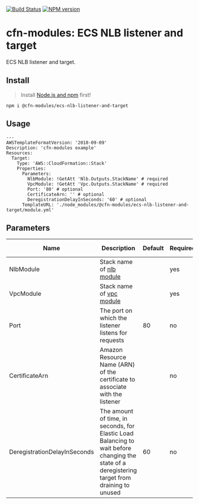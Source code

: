 [![Build Status](https://travis-ci.org/cfn-modules/ecs-nlb-listener-and-target.svg?branch=master)](https://travis-ci.org/cfn-modules/ecs-nlb-listener-and-target)
[![NPM version](https://img.shields.io/npm/v/@cfn-modules/ecs-nlb-listener-and-target.svg)](https://www.npmjs.com/package/@cfn-modules/ecs-nlb-listener-and-target)

# cfn-modules: ECS NLB listener and target

ECS NLB listener and target.

## Install

> Install [Node.js and npm](https://nodejs.org/) first!

```
npm i @cfn-modules/ecs-nlb-listener-and-target
```

## Usage

```
---
AWSTemplateFormatVersion: '2010-09-09'
Description: 'cfn-modules example'
Resources:
  Target:
    Type: 'AWS::CloudFormation::Stack'
    Properties:
      Parameters:
        NlbModule: !GetAtt 'Nlb.Outputs.StackName' # required
        VpcModule: !GetAtt 'Vpc.Outputs.StackName' # required
        Port: '80' # optional
        CertificateArn: '' # optional
        DeregistrationDelayInSeconds: '60' # optional
      TemplateURL: './node_modules/@cfn-modules/ecs-nlb-listener-and-target/module.yml'
```

## Parameters

<table>
  <thead>
    <tr>
      <th>Name</th>
      <th>Description</th>
      <th>Default</th>
      <th>Required?</th>
      <th>Allowed values</th>
    </tr>
  </thead>
  <tbody>
    <tr>
      <td>NlbModule</td>
      <td>Stack name of <a href="https://www.npmjs.com/package/@cfn-modules/nlb">nlb module</a></td>
      <td></td>
      <td>yes</td>
      <td></td>
    </tr>
    <tr>
      <td>VpcModule</td>
      <td>Stack name of <a href="https://www.npmjs.com/package/@cfn-modules/vpc">vpc module</a></td>
      <td></td>
      <td>yes</td>
      <td></td>
    </tr>
    <tr>
      <td>Port</td>
      <td>The port on which the listener listens for requests</td>
      <td>80</td>
      <td>no</td>
      <td></td>
    </tr>
    <tr>
      <td>CertificateArn</td>
      <td>Amazon Resource Name (ARN) of the certificate to associate with the listener</td>
      <td></td>
      <td>no</td>
      <td></td>
    </tr>
    <tr>
      <td>DeregistrationDelayInSeconds</td>
      <td>The amount of time, in seconds, for Elastic Load Balancing to wait before changing the state of a deregistering target from draining to unused</td>
      <td>60</td>
      <td>no</td>
      <td>0-3600</td>
    </tr>
  </tbody>
</table>
